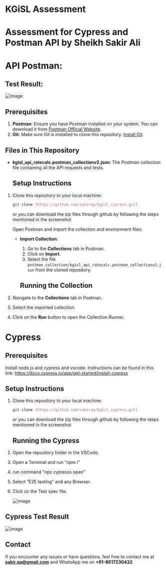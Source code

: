 # KGiSL Assessment
# Assessment for Cypress and Postman API by Sheikh Sakir Ali

# API Postman:

## Test Result:

![image](https://github.com/user-attachments/assets/5b68f42d-a4f1-4319-a4fd-e2de5246e474)

## Prerequisites

1. **Postman**: Ensure you have Postman installed on your system. You can download it from [Postman Official Website](https://www.postman.com/downloads/).
2. **Git**: Make sure Git is installed to clone this repository. [Install Git](https://git-scm.com/).

## Files in This Repository

- **kgisl_api_ratecalc.postman_collectionv2.json**: The Postman collection file containing all the API requests and tests.


  ## Setup Instructions

1. Clone this repository to your local machine:
   ```bash
   git clone [https://github.com/sakirqa/kgisl_cypress.git]
   ```
   or you can download the zip files through github by following the steps mentioned in the screenshot

    Open Postman and import the collection and environment files:
   - **Import Collection**:
     1. Go to the **Collections** tab in Postman.
     2. Click on **Import**.
     3. Select the file `postman_collection/kgisl_api_ratecalc.postman_collectionv2.json` from the cloned repository.
    
     ## Running the Collection

1. Navigate to the **Collections** tab in Postman.
2. Select the imported collection.
3. Click on the **Run** button to open the Collection Runner.



# Cypress

## Prerequisites

Install node.js and cypress and vscode. Instructions can be found in this link: https://docs.cypress.io/app/get-started/install-cypress


 ## Setup Instructions

1. Clone this repository to your local machine:
   ```bash
   git clone [https://github.com/sakirqa/kgisl_cypress.git]
   ```
   or you can download the zip files through github by following the steps mentioned in the screenshot

   ## Running the Cypress

1. Open the repository folder in the VSCode.
2. Open a Terminal and run "npm i"
3. run command "npx cypresss open"
4. Select "E2E testing" and any Browser.
5. Click on the Test spec file.

   ![image](https://github.com/user-attachments/assets/1fa81108-53bf-4d08-ab20-3d25c7f475ae)

## Cypress Test Result

![image](https://github.com/user-attachments/assets/9cc3e499-a4c2-46dd-b28e-8ddafdd85b18)

## Contact

If you encounter any issues or have questions, feel free to contact me at **sakir.qa@gmail.com** and WhatsApp me on **+91-8617230432**.



